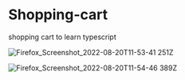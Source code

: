 # Shopping-cart
shopping cart to learn typescript

![Firefox_Screenshot_2022-08-20T11-53-41 251Z](https://user-images.githubusercontent.com/61586802/185744915-6ce3adf4-059c-4acd-994d-06aa48c3a8dc.png)

![Firefox_Screenshot_2022-08-20T11-54-46 389Z](https://user-images.githubusercontent.com/61586802/185744917-81db2a18-e62b-4d80-bc4a-9c84f7b85bbc.png)
